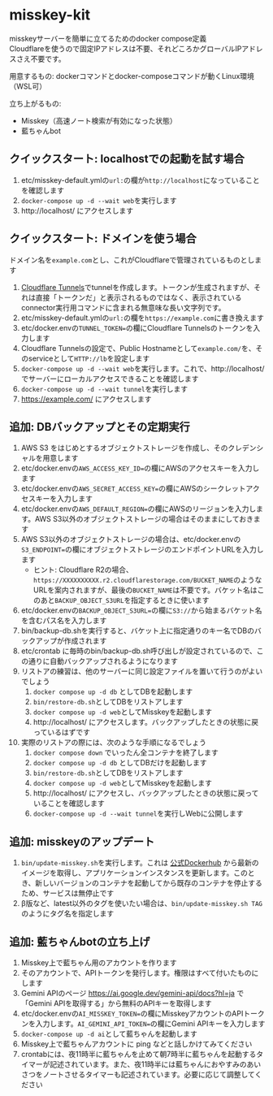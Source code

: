 # misskey-kit
misskeyサーバーを簡単に立てるためのdocker compose定義  
Cloudflareを使うので固定IPアドレスは不要、それどころかグローバルIPアドレスさえ不要です。

用意するもの: dockerコマンドとdocker-composeコマンドが動くLinux環境（WSL可）

立ち上がるもの:
- Misskey（高速ノート検索が有効になった状態）
- 藍ちゃんbot

## クイックスタート: localhostでの起動を試す場合

1. etc/misskey-default.ymlの`url:`の欄が`http://localhost`になっていることを確認します
2. `docker-compose up -d --wait web`を実行します
4. http://localhost/ にアクセスします

## クイックスタート: ドメインを使う場合

ドメイン名を`example.com`とし、これがCloudflareで管理されているものとします

1. [Cloudflare Tunnels](https://www.cloudflare.com/ja-jp/products/tunnel/)でtunnelを作成します。トークンが生成されますが、それは直接「トークンだ」と表示されるものではなく、表示されているconnector実行用コマンドに含まれる無意味な長い文字列です。
1. etc/misskey-default.ymlの`url:`の欄を`https://example.com`に書き換えます
2. etc/docker.envの`TUNNEL_TOKEN=`の欄にCloudflare Tunnelsのトークンを入力します
3. Cloudflare Tunnelsの設定で、Public Hostnameとして`example.com/`を、そのserviceとして`HTTP://lb`を設定します
4. `docker-compose up -d --wait web`を実行します。これで、http://localhost/ でサーバーにローカルアクセスできることを確認します
5. `docker-compose up -d --wait tunnel`を実行します
5. https://example.com/ にアクセスします

## 追加: DBバックアップとその定期実行

1. AWS S3 をはじめとするオブジェクトストレージを作成し、そのクレデンシャルを用意します
2. etc/docker.envの`AWS_ACCESS_KEY_ID=`の欄にAWSのアクセスキーを入力します
3. etc/docker.envの`AWS_SECRET_ACCESS_KEY=`の欄にAWSのシークレットアクセスキーを入力します
4. etc/docker.envの`AWS_DEFAULT_REGION=`の欄にAWSのリージョンを入力します。AWS S3以外のオブジェクトストレージの場合はそのままにしておきます
5. AWS S3以外のオブジェクトストレージの場合は、etc/docker.envの`S3_ENDPOINT=`の欄にオブジェクトストレージのエンドポイントURLを入力します
    - ヒント: Cloudflare R2の場合、`https://XXXXXXXXXX.r2.cloudflarestorage.com/BUCKET_NAME`のようなURLを案内されますが、最後の`BUCKET_NAME`は不要です。バケット名はこのあと`BACKUP_OBJECT_S3URL`を指定するときに使います
6. etc/docker.envの`BACKUP_OBJECT_S3URL=`の欄に`S3://`から始まるバケット名を含むパス名を入力します
7. bin/backup-db.shを実行すると、バケット上に指定通りのキー名でDBのバックアップが作成されます
8. etc/crontab に毎時のbin/backup-db.sh呼び出しが設定されているので、この通りに自動バックアップされるようになります
9. リストアの練習は、他のサーバーに同じ設定ファイルを置いて行うのがよいでしょう
    1. `docker compose up -d db` としてDBを起動します
    2. `bin/restore-db.sh`としてDBをリストアします
    4. `docker compose up -d web`としてMisskeyを起動します
    5. http://localhost/ にアクセスします。バックアップしたときの状態に戻っているはずです
10. 実際のリストアの際には、次のような手順になるでしょう
    1. `docker compose down` でいったん全コンテナを終了します
    2. `docker compose up -d db` としてDBだけを起動します
    2. `bin/restore-db.sh`としてDBをリストアします
    4. `docker compose up -d web`としてMisskeyを起動します
    5. http://localhost/ にアクセスし、バックアップしたときの状態に戻っていることを確認します
    6. `docker-compose up -d --wait tunnel`を実行しWebに公開します

## 追加: misskeyのアップデート

1. `bin/update-misskey.sh`を実行します。これは [公式Dockerhub](https://hub.docker.com/r/misskey/misskey) から最新のイメージを取得し、アプリケーションインスタンスを更新します。このとき、新しいバージョンのコンテナを起動してから既存のコンテナを停止するため、サービスは無停止です
2. β版など、latest以外のタグを使いたい場合は、`bin/update-misskey.sh TAG`のようにタグ名を指定します


## 追加: 藍ちゃんbotの立ち上げ

1. Misskey上で藍ちゃん用のアカウントを作ります
2. そのアカウントで、APIトークンを発行します。権限はすべて付いたものにします
3. Gemini APIのページ https://ai.google.dev/gemini-api/docs?hl=ja で「Gemini APIを取得する」から無料のAPIキーを取得します
3. etc/docker.envの`AI_MISSKEY_TOKEN=`の欄にMisskeyアカウントのAPIトークンを入力します。`AI_GEMINI_API_TOKEN=`の欄にGemini APIキーを入力します
4. `docker-compose up -d ai`として藍ちゃんを起動します
5. Misskey上で藍ちゃんアカウントに ping などと話しかけてみてください
6. crontabには、夜11時半に藍ちゃんを止めて朝7時半に藍ちゃんを起動するタイマーが記述されています。また、夜11時半には藍ちゃんにおやすみのあいさつをノートさせるタイマーも記述されています。必要に応じて調整してください

